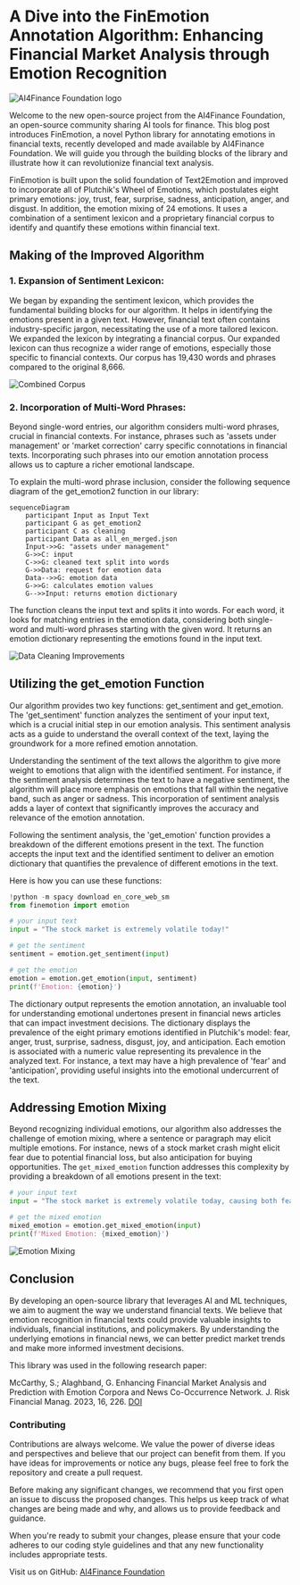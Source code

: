   # A Dive into the FinEmotion Annotation Algorithm: Enhancing Financial Market Analysis through Emotion Recognition

![AI4Finance Foundation logo](https://avatars.githubusercontent.com/u/68813910?s=200&v=4)

Welcome to the new open-source project from the AI4Finance Foundation, an open-source community sharing AI tools for finance. This blog post introduces FinEmotion, a novel Python library for annotating emotions in financial texts, recently developed and made available by AI4Finance Foundation. We will guide you through the building blocks of the library and illustrate how it can revolutionize financial text analysis.

FinEmotion is built upon the solid foundation of Text2Emotion and improved to incorporate all of Plutchik's Wheel of Emotions, which postulates eight primary emotions: joy, trust, fear, surprise, sadness, anticipation, anger, and disgust. In addition, the emotion mixing of 24 emotions. It uses a combination of a sentiment lexicon and a proprietary financial corpus to identify and quantify these emotions within financial text.


## Making of the Improved Algorithm 

### 1. Expansion of Sentiment Lexicon:

We began by expanding the sentiment lexicon, which provides the fundamental building blocks for our algorithm. It helps in identifying the emotions present in a given text. However, financial text often contains industry-specific jargon, necessitating the use of a more tailored lexicon. We expanded the lexicon by integrating a financial corpus. Our expanded lexicon can thus recognize a wider range of emotions, especially those specific to financial contexts.  Our corpus has 19,430 words and phrases compared to the original 8,666.

![Combined Corpus](https://github.com/AI4Finance-Foundation/Fin-Emotion/raw/main/images/corpus.png)


### 2. Incorporation of Multi-Word Phrases:

Beyond single-word entries, our algorithm considers multi-word phrases, crucial in financial contexts. For instance, phrases such as 'assets under management' or 'market correction' carry specific connotations in financial texts. Incorporating such phrases into our emotion annotation process allows us to capture a richer emotional landscape.

To explain the multi-word phrase inclusion, consider the following sequence diagram of the get_emotion2 function in our library:

```mermaid
sequenceDiagram
    participant Input as Input Text
    participant G as get_emotion2
    participant C as cleaning
    participant Data as all_en_merged.json
    Input->>G: "assets under management"
    G->>C: input
    C->>G: cleaned text split into words
    G->>Data: request for emotion data
    Data-->>G: emotion data
    G->>G: calculates emotion values
    G-->>Input: returns emotion dictionary
```

The function cleans the input text and splits it into words. For each word, it looks for matching entries in the emotion data, considering both single-word and multi-word phrases starting with the given word. It returns an emotion dictionary representing the emotions found in the input text.

![Data Cleaning Improvements](https://github.com/AI4Finance-Foundation/Fin-Emotion/raw/main/images/data_cleaning.png)

## Utilizing the get_emotion Function

Our algorithm provides two key functions: get_sentiment and get_emotion. The 'get_sentiment' function analyzes the sentiment of your input text, which is a crucial initial step in our emotion analysis. This sentiment analysis acts as a guide to understand the overall context of the text, laying the groundwork for a more refined emotion annotation.

Understanding the sentiment of the text allows the algorithm to give more weight to emotions that align with the identified sentiment. For instance, if the sentiment analysis determines the text to have a negative sentiment, the algorithm will place more emphasis on emotions that fall within the negative band, such as anger or sadness. This incorporation of sentiment analysis adds a layer of context that significantly improves the accuracy and relevance of the emotion annotation.

Following the sentiment analysis, the 'get_emotion' function provides a breakdown of the different emotions present in the text. The function accepts the input text and the identified sentiment to deliver an emotion dictionary that quantifies the prevalence of different emotions in the text.

Here is how you can use these functions:

```python
!python -m spacy download en_core_web_sm
from finemotion import emotion

# your input text
input = "The stock market is extremely volatile today!"

# get the sentiment
sentiment = emotion.get_sentiment(input)

# get the emotion
emotion = emotion.get_emotion(input, sentiment)
print(f'Emotion: {emotion}')
```

The dictionary output represents the emotion annotation, an invaluable tool for understanding emotional undertones present in financial news articles that can impact investment decisions. The dictionary displays the prevalence of the eight primary emotions identified in Plutchik's model: fear, anger, trust, surprise, sadness, disgust, joy, and anticipation. Each emotion is associated with a numeric value representing its prevalence in the analyzed text. For instance, a text may have a high prevalence of 'fear' and 'anticipation', providing useful insights into the emotional undercurrent of the text.

## Addressing Emotion Mixing

Beyond recognizing individual emotions, our algorithm also addresses the challenge of emotion mixing, where a sentence or paragraph may elicit multiple emotions. For instance, news of a stock market crash might elicit fear due to potential financial loss, but also anticipation for buying opportunities. The `get_mixed_emotion` function addresses this complexity by providing a breakdown of all emotions present in the text:

```python
# your input text
input = "The stock market is extremely volatile today, causing both fear and excitement among traders."

# get the mixed emotion
mixed_emotion = emotion.get_mixed_emotion(input)
print(f'Mixed Emotion: {mixed_emotion}')
```

![Emotion Mixing](https://github.com/AI4Finance-Foundation/Fin-Emotion/raw/main/images/emotion_mixing.png)

## Conclusion

By developing an open-source library that leverages AI and ML techniques, we aim to augment the way we understand financial texts. We believe that emotion recognition in financial texts could provide valuable insights to individuals, financial institutions, and policymakers. By understanding the underlying emotions in financial news, we can better predict market trends and make more informed investment decisions.

This library was used in the following research paper:

McCarthy, S.; Alaghband, G. Enhancing Financial Market Analysis and Prediction with Emotion Corpora and News Co-Occurrence Network. J. Risk Financial Manag. 2023, 16, 226. [DOI](https://doi.org/10.3390/jrfm16040226)

### Contributing

Contributions are always welcome. We value the power of diverse ideas and perspectives and believe that our project can benefit from them. If you have ideas for improvements or notice any bugs, please feel free to fork the repository and create a pull request. 

Before making any significant changes, we recommend that you first open an issue to discuss the proposed changes. This helps us keep track of what changes are being made and why, and allows us to provide feedback and guidance. 

When you're ready to submit your changes, please ensure that your code adheres to our coding style guidelines and that any new functionality includes appropriate tests. 

Visit us on GitHub: [AI4Finance Foundation](https://github.com/AI4Finance-Foundation)
